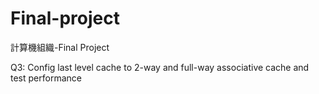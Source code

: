 # Final-project
計算機組織-Final Project

Q3: Config last level cache to 2-way and full-way associative cache and test performance
